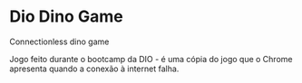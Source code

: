 # Dio Dino Game
Connectionless dino game

Jogo feito durante o bootcamp da DIO - é uma cópia do jogo que o Chrome apresenta quando a conexão à internet falha.

